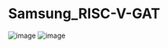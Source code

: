 # Samsung_RISC-V-GAT
![image](https://github.com/user-attachments/assets/f3795f2f-edb9-4603-b871-1ad3747bc5dd)
![image](https://github.com/user-attachments/assets/8130dc10-63de-4462-b853-60d888cf2148)


